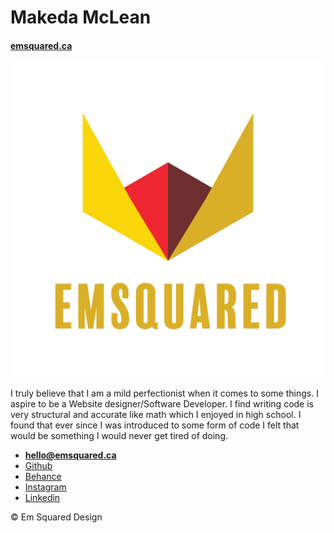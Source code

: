 # Makeda McLean

#### [emsquared.ca](https://emsquared.ca)

![](img/logo.svg)

I truly believe that I am a mild perfectionist when it comes to some things. I aspire to be a Website designer/Software Developer. I find writing code is very structural and accurate like math which I enjoyed in high school. I found that ever since I was introduced to some form of code I felt that would be something I would never get tired of doing.

- **[hello@emsquared.ca](mailto:hello@emsquared.ca)**
- [Github](https://github.com/emnemdesign)
- [Behance](https://www.behance.net/makedadesign)
- [Instagram](https://www.instagram.com/em_squared_design/)
- [Linkedin](https://www.linkedin.com/in/makeda-mclean-3788945b?trk=nav_responsive_tab_profile_pic)

© Em Squared Design
